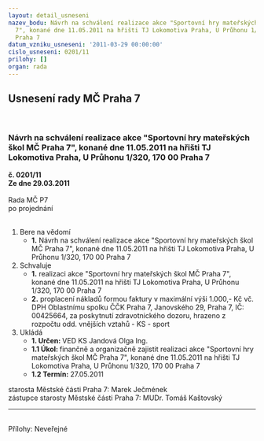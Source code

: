 ```yaml
---
layout: detail_usneseni
nazev_bodu: Návrh na schválení realizace akce "Sportovní hry mateřských škol MČ Praha
  7", konané dne 11.05.2011 na hřišti TJ Lokomotiva Praha, U Průhonu 1/320, 170 00
  Praha 7
datum_vzniku_usneseni: '2011-03-29 00:00:00'
cislo_usneseni: 0201/11
prilohy: []
organ: rada
---
```

<div id="ucUsn_pList" class="usn">
	<span><h2>Usnesení rady MČ Praha 7 </h2>
<br></span><div class="standBody">
<span><h3>Návrh na schválení realizace akce "Sportovní hry mateřských škol MČ Praha 7", konané dne 11.05.2011 na hřišti TJ Lokomotiva Praha, U Průhonu 1/320, 170 00 Praha 7</h3></span><div class="center">
		<strong>č. 0201/11</strong><br>
	</div>
<div class="center">
		<strong>Ze dne 29.03.2011</strong><br><br>
	</div>Rada MČ P7<br> po projednání<br><br><ol>
<li>Bere na vědomí<ul><li>
<strong>1.</strong> Návrh na schválení realizace akce "Sportovní hry mateřských škol MČ Praha 7", konané dne 11.05.2011 na hřišti TJ Lokomotiva Praha, U Průhonu 1/320, 170 00 Praha 7</li></ul>
</li>
<li>Schvaluje<ul>
<li>
<strong>1.</strong> realizaci akce "Sportovní hry mateřských škol MČ Praha 7", konané dne 11.05.2011 na hřišti TJ Lokomotiva Praha, U Průhonu 1/320, 170 00 Praha 7</li>
<li>
<strong>2.</strong> proplacení nákladů formou faktury v maximální výši 1.000,- Kč vč. DPH Oblastnímu spolku ČČK Praha 7, Janovského 29, Praha 7, IČ: 00425664, za poskytnutí zdravotnického dozoru, hrazeno z rozpočtu odd. vnějších vztahů - KS - sport</li>
</ul>
</li>
<li>Ukládá<ul>
<li>
<strong>1. Určen: </strong>VED KS Jandová Olga Ing.</li>
<li>
<strong>1.1 Úkol: </strong>finančně a organizačně zajistit realizaci akce "Sportovní hry mateřských škol MČ Praha 7", konané dne 11.05.2011 na hřišti TJ Lokomotiva Praha, U Průhonu 1/320, 170 00 Praha 7</li>
<li>
<strong>1.2 Termín: </strong>27.05.2011</li>
</ul>
</li>
</ol>starosta Městské části Praha 7: Marek Ječmének<br>zástupce starosty Městské části Praha 7: MUDr. Tomáš Kaštovský <hr>
<br>Přílohy: Neveřejné</div>
</div>